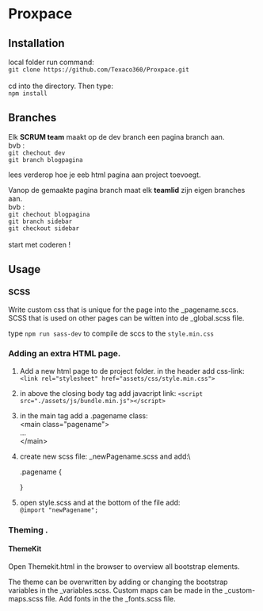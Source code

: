 # Proxpace
## Installation
local folder run command:  
`git clone https://github.com/Texaco360/Proxpace.git`  
\
cd into the directory. Then type:  
`npm install`
## Branches
Elk **SCRUM team** maakt op de dev branch een pagina branch aan.  
bvb :  
`git chechout dev`  
`git branch blogpagina`

lees verderop hoe je eeb html pagina aan project toevoegt.

Vanop de gemaakte pagina branch maat elk **teamlid** zijn eigen branches aan.\
bvb :\
`git chechout blogpagina`\
`git branch sidebar`\
`git checkout sidebar`  
\
start met coderen !

## Usage
### SCSS

Write custom css that is unique for the page into the _pagename.sccs.\
SCSS that is used on other pages can be witten into de _global.scss file.

type `npm run sass-dev` to compile de sccs to the `style.min.css`

### Adding an extra HTML page.

1) Add a new html page to de project folder.
in the header add css-link:
` <link rel="stylesheet" href="assets/css/style.min.css">`

2) in above the closing body tag add javacript link:
`<script src="./assets/js/bundle.min.js"></script>`

3) in the main tag add a .pagename class:\
    \<main class="pagename"\>\
      ...\
    \</main\>

4) create new scss file: _newPagename.scss and add:\

    .pagename \{

      \}

5) open style.scss and at the bottom of the file add:\
`@import "newPagename";`

### Theming .

#### ThemeKit
Open Themekit.html in the browser to overview all bootstrap elements.

The theme can be overwritten by adding or changing the bootstrap variables in the _variables.scss.
Custom maps can be made in the _custom-maps.scss file.
Add fonts in the the _fonts.scss file.
